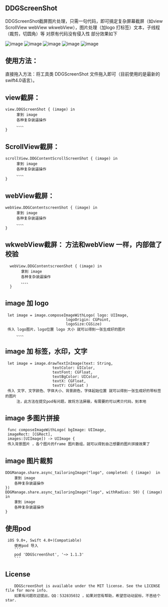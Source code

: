 ## DDGScreenShot
DDGScreenShot截屏图片处理，只需一句代码，即可搞定复杂屏幕截屏（如view ScrollView webView wkwebView），图片处理（加logo 打标签）文本，子线程（裁剪，切圆角）等
对原有代码没有侵入性  部分效果如下

 ![image](https://raw.githubusercontent.com/dudongge/DDGScreenShot/master/gif/showView.gif) ![image](https://raw.githubusercontent.com/dudongge/DDGScreenShot/master/gif/showScrollView.gif) ![image](https://raw.githubusercontent.com/dudongge/DDGScreenShot/master/gif/showWebView.gif) ![image](https://raw.githubusercontent.com/dudongge/DDGScreenShot/master/gif/showImagesCombin.gif) ![image](https://raw.githubusercontent.com/dudongge/DDGScreenShot/master/gif/showImageLogo.gif)
## 使用方法：
直接拖入方法：将工具类 DDGScreenShot 文件拖入即可（目前使用的是最新的swift4.0语言）。
   ## view截屏：
    view.DDGScreenShot { (image) in
         拿到 image 
         各种复杂装逼操作
         、、、、
    }
   ## ScrollView截屏：
    scrollView.DDGContentScrollScreenShot { (image) in
         拿到 image 
         各种复杂装逼操作
         、、、、
    }
  ## webView截屏：
    webView.DDGContentscreenShot { (image) in
         拿到 image 
         各种复杂装逼操作
         、、、、
    }
  ## wkwebView截屏： 方法和webView 一样，内部做了校验
      webView.DDGContentscreenShot { (image) in
           拿到 image 
           各种复杂装逼操作
           、、、、
      }
  ## image 加 logo
     let image = image.composeImageWithLogo( logo: UIImage,
                               logoOrigin: CGPoint,
                               logoSize:CGSize) 
     传入 logo图片，logo位置 logo 大小 就可以得到一张生成好的图片                         
         、、、、
  ## image 加 标签，水印，文字
     let image = image.drawTextInImage(text: String,
                         textColor: UIColor,
                         textFont: CGFloat,
                         textBgColor: UIColor,
                         textX: CGFloat,
                         textY: CGFloat ) 
     传入 文字、文字颜色、字体大小、背景颜色，字体起始位置 就可以得到一张生成好的带标签的图片
         注，此方法在提交pod有问题，故将方法屏蔽，有需要的可以拷贝代码，到本地
## image 多图片拼接
     func composeImageWithLogo( bgImage: UIImage,
     imageRect: [CGRect],
     images:[UIImage]) -> UIImage {
     传入背景图片 ，各个图片的frame 图片数组，就可以得到自己想要的图片拼接效果了
## image 图片裁剪
    DDGManage.share.async_tailoringImage("logo", completed: { (image)  in
        拿到 image 
        各种复杂装逼操作
    })
    DDGManage.share.async_tailoringImage("logo", withRadius: 50) { (image) in
        拿到 image 
        各种复杂装逼操作
    }
## 使用pod
     iOS 9.0+, Swift 4.0+(Compatiable)
        使用pod 导入
        ```
        pod 'DDGScreenShot', '~> 1.1.3'
        ```

        
 ## License
        
        DDGScreenShot is available under the MIT license. See the LICENSE file for more info.
        如果有问题欢迎提出，QQ：532835032 ，如果对您有帮助，希望您动动鼠标，不吝给个star.


 
 
